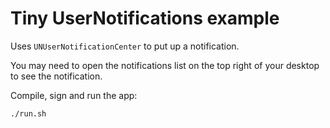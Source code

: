 # Tiny UserNotifications example

Uses `UNUserNotificationCenter` to put up a notification.

You may need to open the notifications list on the top right of your desktop to see the notification.

Compile, sign and run the app:
```
./run.sh
```